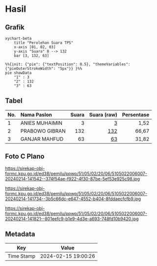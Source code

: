 # Hasil

## Grafik

```mermaid
xychart-beta
    title "Perolehan Suara TPS"
    x-axis [01, 02, 03]
    y-axis "Suara" 0 --> 132
    bar [3, 132, 63]
```

```mermaid
%%{init: {"pie": {"textPosition": 0.5}, "themeVariables": {"pieOuterStrokeWidth": "5px"}} }%%
pie showData
    "1" : 3
    "2" : 132
    "3" : 63
```

## Tabel

| No. | Nama Paslon    | Suara | Suara (raw) | Persentase |
|:--- |:-------------- | -----:| -----------:| ----------:|
| 1   | ANIES MUHAIMIN | 3     | [3][p-1]    | 1,52       |
| 2   | PRABOWO GIBRAN | 132   | [132][p-2]  | 66,67      |
| 3   | GANJAR MAHFUD  | 63    | [63][p-3]   | 31,82      |


[p-1]: https://github.com/gigit-pemilu/pemilu-2024-51-bali/blob/main/pilpres/hitung-suara/sub/51-bali/sub/05-klungkung/sub/02-banjarangkan/sub/2006-getakan/sub/007-tps/sub/paslon-1.txt
[p-2]: https://github.com/gigit-pemilu/pemilu-2024-51-bali/blob/main/pilpres/hitung-suara/sub/51-bali/sub/05-klungkung/sub/02-banjarangkan/sub/2006-getakan/sub/007-tps/sub/paslon-2.txt
[p-3]: https://github.com/gigit-pemilu/pemilu-2024-51-bali/blob/main/pilpres/hitung-suara/sub/51-bali/sub/05-klungkung/sub/02-banjarangkan/sub/2006-getakan/sub/007-tps/sub/paslon-3.txt

## Foto C Plano

https://sirekap-obj-formc.kpu.go.id/ed38/pemilu/ppwp/51/05/02/20/06/5105022006007-20240214-141542--374f54ae-f922-4f30-87be-5ef53e925c98.jpg

https://sirekap-obj-formc.kpu.go.id/ed38/pemilu/ppwp/51/05/02/20/06/5105022006007-20240214-141734--3b5c66dc-e647-4552-b404-8fddaecfcfb9.jpg

https://sirekap-obj-formc.kpu.go.id/ed38/pemilu/ppwp/51/05/02/20/06/5105022006007-20240214-141821--801eefc9-b1e9-4d3e-a693-748fd10b9420.jpg


## Metadata

| Key        | Value               |
| ---------- | ------------------- |
| Time Stamp | 2024-02-15 19:00:26 |



